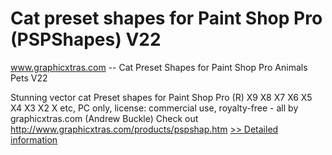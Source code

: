 # Cat preset shapes for Paint Shop Pro (PSPShapes) V22
www.graphicxtras.com -- Cat Preset Shapes for Paint Shop Pro Animals Pets V22

Stunning vector cat Preset shapes for Paint Shop Pro (R) X9 X8 X7 X6 X5 X4 X3 X2 X etc, PC only, license: commercial use, royalty-free - all by graphicxtras.com (Andrew Buckle)
Check out http://www.graphicxtras.com/products/pspshap.htm
[>> Detailed information](https://secure.shareit.com/shareit/product.html?productid=300469436&affiliateid=200057808)